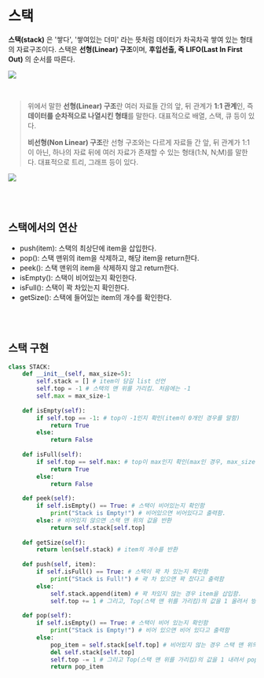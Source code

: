 # 스택

**스택(stack)** 은 '쌓다', '쌓여있는 더미' 라는 뜻처럼 데이터가 차곡차곡 쌓여 있는 형태의 자료구조이다.
스택은 **선형(Linear) 구조**이며, **후입선출, 즉 LIFO(Last In First Out)** 의 순서를 따른다.



![](https://velog.velcdn.com/images/younghyun/post/fbb4086b-efdb-49eb-be2b-3a3bb81504f7/image.png)

<br>

> 위에서 말한 **선형(Linear) 구조**란 여러 자료들 간의 앞, 뒤 관계가 **1:1 관계**인, 즉 **데이터를 순차적으로 나열시킨 형태**를 말한다.
> 대표적으로 배열, 스택, 큐 등이 있다.
> 
>**비선형(Non Linear) 구조**란 선형 구조와는 다르게 자료들 간 앞, 뒤 관계가 1:1이 아닌, 하나의 자료 뒤에 여러 자료가 존재할 수 있는 형태(1:N, N;M)를 말한다.
>대표적으로 트리, 그래프 등이 있다.



![](https://velog.velcdn.com/images/younghyun/post/d3dd6d42-4875-432d-933d-e09a72f81386/image.png)


<br><br>

## 스택에서의 연산
+ push(item):
	스택의 최상단에 item을 삽입한다.
+ pop():
	스택 맨위의 item을 삭제하고, 해당 item을 return한다.
+ peek():
	스택 맨위의 item을 삭제하지 않고 return한다.
+ isEmpty():
	스택이 비어있는지 확인한다.
+ isFull():
	스택이 꽉 차있는지 확인한다.
+ getSize():
	스택에 들어있는 item의 개수를 확인한다.

<br><br>

## 스택 구현

```py
class STACK:  
    def __init__(self, max_size=5):  
        self.stack = [] # item이 담길 list 선언  
        self.top = -1 # 스택의 맨 위를 가리킴. 처음에는 -1
        self.max = max_size-1  
  
    def isEmpty(self):  
        if self.top == -1: # top이 -1인지 확인(item이 0개인 경우를 말함)  
            return True  
        else:  
            return False  
  
    def isFull(self):  
        if self.top == self.max: # top이 max인지 확인(max인 경우, max_size 개수 만큼 item이 들어 있는, 꽉 찬 상태)  
            return True  
        else:  
            return False  
  
    def peek(self):  
        if self.isEmpty() == True: # 스택이 비어있는지 확인함  
            print("Stack is Empty!") # 비어있으면 비어있다고 출력함.  
        else: # 비어있지 않으면 스택 맨 위의 값을 반환  
            return self.stack[self.top]  
  
    def getSize(self):  
        return len(self.stack) # item의 개수를 반환  
  
    def push(self, item):  
        if self.isFull() == True: # 스택이 꽉 차 있는지 확인함  
            print("Stack is Full!") # 곽 차 있으면 꽉 찼다고 출력함  
        else:  
            self.stack.append(item) # 꽉 차있지 않는 경우 item을 삽입함.  
            self.top += 1 # 그리고, Top(스택 맨 위를 가리킴)의 값을 1 올려서 방금 삽입한 값을 가리키게 함  
  
    def pop(self):   
        if self.isEmpty() == True: # 스택이 비어 있는지 확인함  
            print("Stack is Empty!") # 비어 있으면 비어 있다고 출력함  
        else:  
            pop_item = self.stack[self.top] # 비어있지 않는 경우 스택 맨 위의 값을 반환함  
            del self.stack[self.top]  
            self.top -= 1 # 그리고 Top(스택 맨 위를 가리킴)의 값을 1 내려서 pop한 item 아래의 item을 가리키게 함  
            return pop_item
```
